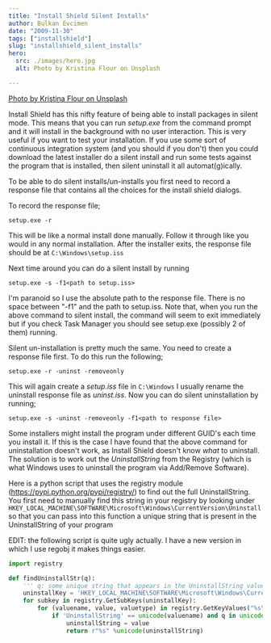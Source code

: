 ```yaml
---
title: "Install Shield Silent Installs"
author: Bulkan Evcimen
date: "2009-11-30"
tags: ["installshield"]
slug: "installshield_silent_installs"
hero: 
  src: ./images/hero.jpg
  alt: Photo by Kristina Flour on Unsplash

---
```



[Photo by Kristina Flour on Unsplash](https://unsplash.com/photos/BcjdbyKWquw)

Install Shield has this nifty feature of being able to install packages in silent mode. This means that you can run _setup.exe_ from the command prompt and it will install in the background with no user interaction. This is very useful if you want to test your installation. If you use some sort of continuous integration system (and you should if you don't) then you could download the latest installer do a silent install and run some tests against the program that is installed, then silent uninstall it all automat(g)ically.

To be able to do silent installs/un-installs you first need to record a response file that contains all the choices for the install shield dialogs.

To record the response file;

`setup.exe -r`

This will be like a normal install done manually. Follow it through like you would in any normal installation. After the installer exits, the response file should be at `C:\Windows\setup.iss`

Next time around you can do a silent install by running

`setup.exe -s -f1<path to setup.iss>`

I'm paranoid so I use the absolute path to the response file. There is no space between "-f1" and the path to setup.iss. Note that, when you run the
above command to silent install, the command will seem to exit immediately but if you check Task Manager you should see setup.exe (possibly 2 of them) running.

Silent un-installation is pretty much the same. You need to create a response file first. To do this run the following;

`setup.exe -r -uninst -removeonly`

This will again create a _setup.iss_ file in `C:\Windows` I usually rename the uninstall response file as _uninst.iss_. Now you can do silent uninstallation by
running;

`setup.exe -s -uninst -removeonly -f1<path to response file>`

Some installers might install the program under different GUID's each time you install it. If this is the case I have found that the above command for uninstallation doesn't work,
as Install Shield doesn't know _what_ to uninstall. The solution is to work out the _UninstallString_ from the Registry (which is what Windows uses to uninstall the program via Add/Remove Software).

Here is a python script that uses the registry module (https://pypi.python.org/pypi/registry/) to find out the full UninstallString. You first need to manually find this string
in your registry by looking under `HKEY_LOCAL_MACHINE\SOFTWARE\Microsoft\Windows\CurrentVersion\Uninstall` so that you can pass into this function a unique
string that is present in the UninstallString of your program

EDIT: the following script is quite ugly actually. I have a new version in which I use regobj it makes things easier.

```python
import registry

def findUninstallStr(q):
    ''' q: some unique string that appears in the UninstallString value '''
    uninstallKey = 'HKEY_LOCAL_MACHINE\SOFTWARE\Microsoft\Windows\CurrentVersion\Uninstall'
    for subkey in registry.GetSubKeys(uninstallKey):
        for (valuename, value, valuetype) in registry.GetKeyValues("%s\%s" %(uninstallKey, subkey)):
            if 'UninstallString' == unicode(valuename) and q in unicode(value):
                uninstallString = value
                return r"%s" %unicode(uninstallString)
```
